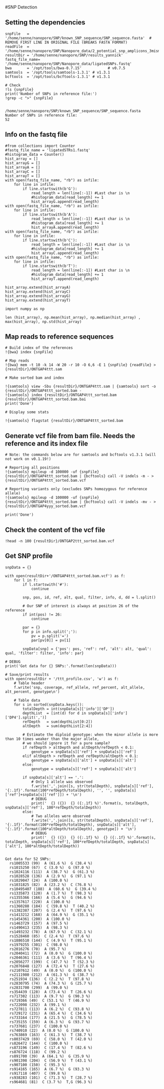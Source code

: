 #SNP Detection

## Setting the dependencies
   
    snpFile   = '/home/senne/nanopore/SNP/known_SNP_sequence/SNP_sequence.fasta'  # REMOVE FIRST LINE IN ORIGINAL FILE (BREAKS FASTA FORMAT)
    readFile  = '/home/senne/nanopore/SNP/Nanopore_data/2_potential_snp_amplicons_3mism.fasta'
    resultDir = '/home/senne/nanopore/SNP/results_yannick'
    fastq_file_name= '/home/senne/nanopore/SNP/Nanopore_data/ligatedSNPs.fastq'
    bwa       = '/opt/tools/bwa-0.7.15'            # v0.7.5
    samtools  = '/opt/tools/samtools-1.3.1' # v1.3.1
    bcftools  = '/opt/tools/bcftools-1.3.1' # v1.3.1
    
    # Check
    !ls {snpFile}
    print('Number of SNPs in reference file:')
    !grep -c ">" {snpFile}


    /home/senne/nanopore/SNP/known_SNP_sequence/SNP_sequence.fasta
    Number of SNPs in reference file:
    52


## Info on the fastq file


    #from collections import Counter
    #fastq_file_name = 'ligatedSTRs1.fastq'
    #histogram_data = Counter()
    hist_array = []
    hist_arrayG = []
    hist_arrayA = []
    hist_arrayC = []
    hist_arrayT = []
    with open(fastq_file_name, "rb") as infile:
        for line in infile:
            if line.startswith(b'G'):
                read_length = len(line[:-1]) #Last char is \n
                #histogram_data[read_length] += 1
                hist_arrayG.append(read_length)
    with open(fastq_file_name, "rb") as infile:
        for line in infile:
            if line.startswith(b'A'):
                read_length = len(line[:-1]) #Last char is \n
                #histogram_data[read_length] += 1
                hist_arrayA.append(read_length) 
    with open(fastq_file_name, "rb") as infile:
        for line in infile:
            if line.startswith(b'C'):
                read_length = len(line[:-1]) #Last char is \n
                #histogram_data[read_length] += 1
                hist_arrayC.append(read_length) 
    with open(fastq_file_name, "rb") as infile:
        for line in infile:
            if line.startswith(b'T'):
                read_length = len(line[:-1]) #Last char is \n
                #histogram_data[read_length] += 1
                hist_arrayT.append(read_length)
    
    hist_array.extend(hist_arrayA)
    hist_array.extend(hist_arrayC)
    hist_array.extend(hist_arrayG)
    hist_array.extend(hist_arrayT)
    
    import numpy as np
    
    len (hist_array), np.mean(hist_array), np.median(hist_array) , max(hist_array), np.std(hist_array)


## Map reads to reference sequences
    
    # Build index of the references
    !{bwa} index {snpFile}
    
    # Map reads
    !{bwa} mem -t 10 -k 14 -W 20 -r 10 -O 6,6 -E 1 {snpFile} {readFile} > {resultDir}/ONTGAP4ttt.sam

    # Make sorted bam and index
    
    !{samtools} view -Sbu {resultDir}/ONTGAP4ttt.sam | {samtools} sort -o {resultDir}/ONTGAP4ttt_sorted.bam -
    !{samtools} index {resultDir}/ONTGAP4ttt_sorted.bam {resultDir}/ONTGAP4ttt_sorted.bam.bai
    print('Done')

    # Display some stats
    
    !{samtools} flagstat {resultDir}/ONTGAP4ttt_sorted.bam

 ## Generate vcf file from bam file. Needs the reference and its index file 
    
    # Note: the commands below are for samtools and bcftools v1.3.1 (will not work on v0.1.19!)
    
    # Reporting all positions
    !{samtools} mpileup -d 100000 -uf {snpFile} {resultDir}/ONTGAP4ttt_sorted.bam | {bcftools} call -V indels -m - > {resultDir}/ONTGAP4ttt_sorted.bam.vcf
    
    # Reporting variants only (excludes SNPs homozygous for reference allele)
    !{samtools} mpileup -d 100000 -uf {snpFile} {resultDir}/ONTGAP4ttt_sorted.bam | {bcftools} call -V indels -mv - > {resultDir}/ONTGAP4yyy_sorted.bam.vcf
    
    print('Done')

## Check the content of the vcf file
    
    !head -n 100 {resultDir}/ONTGAP2ttt_sorted.bam.vcf


## Get SNP profile

    snpData = {}
    
    with open(resultDir+'/ONTGAP4ttt_sorted.bam.vcf') as f:
        for l in f:
            if l.startswith('#'):
                continue
                
            snp, pos, id, ref, alt, qual, filter, info, d, dd = l.split()
            
            # Our SNP of interest is always at position 26 of the reference
            if int(pos) != 26:
                continue
    
            par = {}
            for p in info.split(';'):
                pv = p.split('=')
                par[pv[0]] = pv[1]
            
            snpData[snp] = {'pos': pos, 'ref': ref, 'alt': alt, 'qual': qual, 'filter': filter, 'info': par}
    
    # DEBUG
    print('Got data for {} SNPs:'.format(len(snpData)))
    
    # Save/print results
    with open(resultDir + '/ttt_profile.csv', 'w') as f:
        # Table header
        f.write('snp, coverage, ref_allele, ref_percent, alt_allele, alt_percent, genotype\n')
        
        # Table data
        for s in sorted(snpData.keys()):
            totalDepth = int(snpData[s]['info']['DP'])
            depthList  = [int(d) for d in snpData[s]['info']['DP4'].split(',')]
            refDepth   = sum(depthList[0:2])
            altDepth   = sum(depthList[2:4])
            
            # Estimate the diploid genotype: when the minor allele is more than 10 times weaker than the major allele,
            # we should ignore it for a pure sample?
            if refDepth > altDepth and altDepth/refDepth < 0.1:
                genotype = snpData[s]['ref'] + snpData[s]['ref']
            elif altDepth > refDepth and refDepth/altDepth < 0.1:
                genotype = snpData[s]['alt'] + snpData[s]['alt']
            else:
                genotype = snpData[s]['ref'] + snpData[s]['alt']
            
            if snpData[s]['alt'] == '.':
                # Only 1 allele was observed
                f.write(','.join([s, str(totalDepth), snpData[s]['ref'], '{:.1f}'.format(100*refDepth/totalDepth), '', '', snpData[s]['ref']+snpData[s]['ref']]) + '\n')
                # DEBUG
                print('  {} ({})  {} ({:.1f} %)'.format(s, totalDepth, snpData[s]['ref'], 100*refDepth/totalDepth))
            else:
                # Two alleles were observed
                f.write(','.join([s, str(totalDepth), snpData[s]['ref'], '{:.1f}'.format(100*refDepth/totalDepth), snpData[s]['alt'], '{:.1f}'.format(100*altDepth/totalDepth), genotype]) + '\n')
                # DEBUG
                print('  {} ({})  {} ({:.1f} %)  {} ({:.1f} %)'.format(s, totalDepth, snpData[s]['ref'], 100*refDepth/totalDepth, snpData[s]['alt'], 100*altDepth/totalDepth))


    Got data for 52 SNPs:
      rs1005533 (99)  A (61.6 %)  G (38.4 %)
      rs1015250 (67)  C (3.0 %)  G (97.0 %)
      rs1024116 (111)  A (38.7 %)  G (61.3 %)
      rs1028528 (136)  A (2.9 %)  G (97.1 %)
      rs1029047 (24)  A (100.0 %)
      rs1031825 (82)  A (23.2 %)  C (76.8 %)
      rs10495407 (188)  A (60.6 %)  G (39.4 %)
      rs1335873 (120)  A (1.7 %)  T (98.3 %)
      rs1355366 (166)  A (5.4 %)  G (94.6 %)
      rs1357617 (220)  A (100.0 %)
      rs1360288 (184)  C (59.8 %)  T (40.2 %)
      rs1382387 (207)  G (2.4 %)  T (97.6 %)
      rs1413212 (168)  A (64.9 %)  G (35.1 %)
      rs1454361 (200)  A (100.0 %)
      rs1463729 (157)  A (97.5 %)
      rs1490413 (235)  A (98.3 %)
      rs1493232 (78)  A (67.9 %)  C (32.1 %)
      rs1528460 (85)  C (2.4 %)  T (97.6 %)
      rs1886510 (144)  C (4.9 %)  T (95.1 %)
      rs1979255 (301)  C (98.0 %)
      rs2016276 (70)  A (95.7 %)
      rs2040411 (72)  A (0.0 %)  G (100.0 %)
      rs2046361 (111)  A (3.6 %)  T (96.4 %)
      rs2056277 (199)  C (47.7 %)  T (52.3 %)
      rs2076848 (127)  A (72.4 %)  T (27.6 %)
      rs2107612 (49)  A (0.0 %)  G (100.0 %)
      rs2111980 (212)  A (61.3 %)  G (38.7 %)
      rs251934 (136)  C (2.2 %)  T (97.8 %)
      rs2830795 (74)  A (74.3 %)  G (25.7 %)
      rs2831700 (299)  A (99.0 %)
      rs354439 (128)  A (73.4 %)  T (26.6 %)
      rs717302 (113)  A (9.7 %)  G (90.3 %)
      rs719366 (49)  C (53.1 %)  T (46.9 %)
      rs722098 (232)  A (99.1 %)
      rs727811 (113)  A (6.2 %)  C (93.8 %)
      rs729172 (231)  A (65.4 %)  C (34.6 %)
      rs733164 (177)  A (21.5 %)  G (78.5 %)
      rs735155 (159)  A (6.3 %)  G (93.7 %)
      rs737681 (237)  C (100.0 %)
      rs740910 (22)  A (0.0 %)  G (100.0 %)
      rs763869 (163)  C (61.3 %)  T (38.7 %)
      rs8037429 (69)  C (58.0 %)  T (42.0 %)
      rs826472 (144)  C (100.0 %)
      rs873196 (149)  C (17.4 %)  T (82.6 %)
      rs876724 (118)  C (99.2 %)
      rs891700 (39)  A (64.1 %)  G (35.9 %)
      rs901398 (204)  C (56.9 %)  T (43.1 %)
      rs907100 (150)  C (95.3 %)
      rs914165 (165)  A (6.7 %)  G (93.3 %)
      rs917118 (407)  C (99.8 %)
      rs938283 (101)  C (71.3 %)  T (28.7 %)
      rs964681 (81)  C (3.7 %)  T,G (96.3 %)
